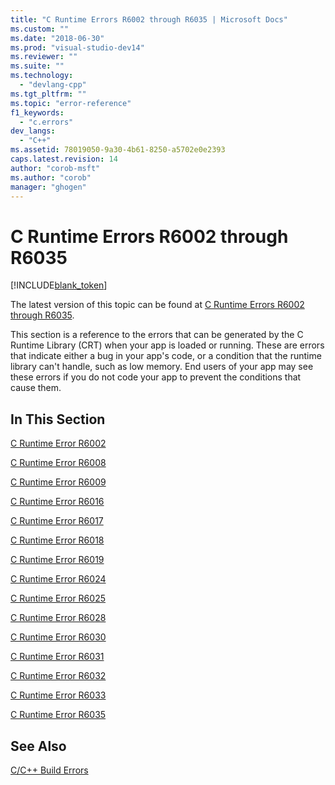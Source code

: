 ```yaml
---
title: "C Runtime Errors R6002 through R6035 | Microsoft Docs"
ms.custom: ""
ms.date: "2018-06-30"
ms.prod: "visual-studio-dev14"
ms.reviewer: ""
ms.suite: ""
ms.technology: 
  - "devlang-cpp"
ms.tgt_pltfrm: ""
ms.topic: "error-reference"
f1_keywords: 
  - "c.errors"
dev_langs: 
  - "C++"
ms.assetid: 78019050-9a30-4b61-8250-a5702e0e2393
caps.latest.revision: 14
author: "corob-msft"
ms.author: "corob"
manager: "ghogen"
---
```

# C Runtime Errors R6002 through R6035
[!INCLUDE[blank_token](../../includes/blank-token.md)]

The latest version of this topic can be found at [C Runtime Errors R6002 through R6035](https://docs.microsoft.com/cpp/error-messages/tool-errors/c-runtime-errors-r6002-through-r6035).  
  
  
This section is a reference to the errors that can be generated by the C Runtime Library (CRT) when your app is loaded or running. These are errors that indicate either a bug in your app's code, or a condition that the runtime library can't handle, such as low memory. End users of your app may see these errors if you do not code your app to prevent the conditions that cause them.  
  
## In This Section  
 [C Runtime Error R6002](../../error-messages/tool-errors/c-runtime-error-r6002.md)  
  
 [C Runtime Error R6008](../../error-messages/tool-errors/c-runtime-error-r6008.md)  
  
 [C Runtime Error R6009](../../error-messages/tool-errors/c-runtime-error-r6009.md)  
  
 [C Runtime Error R6016](../../error-messages/tool-errors/c-runtime-error-r6016.md)  
  
 [C Runtime Error R6017](../../error-messages/tool-errors/c-runtime-error-r6017.md)  
  
 [C Runtime Error R6018](../../error-messages/tool-errors/c-runtime-error-r6018.md)  
  
 [C Runtime Error R6019](../../error-messages/tool-errors/c-runtime-error-r6019.md)  
  
 [C Runtime Error R6024](../../error-messages/tool-errors/c-runtime-error-r6024.md)  
  
 [C Runtime Error R6025](../../error-messages/tool-errors/c-runtime-error-r6025.md)  
  
 [C Runtime Error R6028](../../error-messages/tool-errors/c-runtime-error-r6028.md)  
  
 [C Runtime Error R6030](../../error-messages/tool-errors/c-runtime-error-r6030.md)  
  
 [C Runtime Error R6031](../../error-messages/tool-errors/c-runtime-error-r6031.md)  
  
 [C Runtime Error R6032](../../error-messages/tool-errors/c-runtime-error-r6032.md)  
  
 [C Runtime Error R6033](../../error-messages/tool-errors/c-runtime-error-r6033.md)  
  
 [C Runtime Error R6035](../../error-messages/tool-errors/c-runtime-error-r6035.md)  
  
## See Also  
 [C/C++ Build Errors](../../error-messages/compiler-errors-1/c-cpp-build-errors.md)

